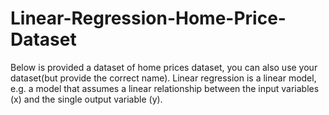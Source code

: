 # Linear-Regression-Home-Price-Dataset
Below is provided a dataset of home prices dataset, you can also use your dataset(but provide the correct name). Linear regression is a linear model, e.g. a model that assumes a linear relationship between the input variables (x) and the single output variable (y).
